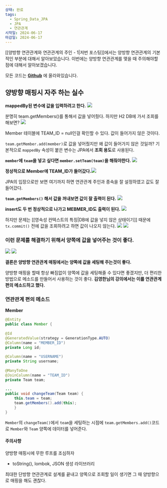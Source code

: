 ```yaml
---
상태: 완료
tags:
  - Spring_Data_JPA
  - JPA
  - 연관관계
시작일: 2024-06-17
마감일: 2024-06-17
---
```

[[양방향 연관관계와 연관관계의 주인 - 1|저번 포스팅]]에서는 양방향 연관관계의 기본적인 부분에 대해서 알아보았습니다.
이번에는 양방향 연관관계를 맺을 때 주의해야할 점에 대해서 알아보겠습니다.

모든 코드는 **[Github](https://github.com/SooowanLee/ex1-hello-jpa)** 에 올라와있습니다.

## 양방향 매핑시 자주 하는 실수
**mappedBy된 변수에 값을 입력하려고 한다.**
![](https://i.imgur.com/YrDWqd9.png)

분명히  team.getMembers()를 통해서 값을 넣어줬다. 하지만 H2 DB에 가서 조회를  해보면?
![](https://i.imgur.com/NTdgupX.png)

Member 테이블에 TEAM_ID = null인걸 확인할 수 있다. 값이 들어가지 않은 것이다.

`team.getMember.add(member)`로 값을 넣어줬지만 왜 값이 들어가지 않은 것일까?
기본적으로 `mappedBy` 속성이 붙은 변수는 JPA에서 **조회 용도**로 사용된다.

**`member`에 `team`을 넣고 싶다면 `member.setTeam(team)`을 해줘야한다.**
![](https://i.imgur.com/OM6NaHG.png)


**정상적으로 Member에 TEAM_ID가 들어갔다.**![](https://i.imgur.com/EBJOowd.png)

JPA의 입장으로만 보면 여기까지 하면 연관관계 주인과 종속을 잘 설정하였고 값도 잘 들어갔다.


**`team.getMembers()` 해서 값을 꺼내보면 값이 잘 출력이 된다.**
![](https://i.imgur.com/C7ch5hu.png)


**insert도 두 번 정상적으로 나가고 MEBMER_ID도 출력이 된다.**
![](https://i.imgur.com/kWD8fjK.png)


하지만 문제는 [[영속성 컨텍스트의 특징|DB에 값을 넣지 않은 상태이기]] 때문에 `tx.commit()` 전에 값을 조회하려고 하면 값이 나오지 않는다.
![](https://i.imgur.com/QgKuOgs.png)
![](https://i.imgur.com/boq7LoY.png)


### **이런 문제를 해결하기 위해서 양쪽에 값을 넣어주는 것이 좋다.**
![](https://i.imgur.com/l7hIIjX.png)
![](https://i.imgur.com/bNvysjq.png)

**결론은 양방향 연관관계 매핑에서는 양쪽에 값을 세팅해 주는것이 좋다.**

양방향 매핑을 할때 항상 빠짐없이 양쪽에 값을 세팅해줄 수 있다면 좋겠지만, 더 편리한 방법으로 메소드를 만들어서 사용하는 것이 좋다.
**김영한님의 강의에서는 이를 연관관계 편의 메소드하고 했다.**

### 연관관계 편의 메소드
 **Member**
```java 
@Entity  
public class Member {  
  
@Id  
@GeneratedValue(strategy = GenerationType.AUTO)  
@Column(name = "MEMBER_ID")  
private Long id;  
  
@Column(name = "USERNAME")  
private String username;  
  
@ManyToOne  
@JoinColumn(name = "TEAM_ID")  
private Team team;  
  
...
public void changeTeam(Team team) {  
	this.team = team;  
	team.getMembers().add(this);  
	}  
}
```

`Member`의 `changeTeam()`에서 `team`을 세팅하는 시점에 `team.getMembers.add()`코드로 `Member`와 `Team` 양쪽에 데이터를 넣어준다.

#### 주의사항
양방향 매핑시에 무한 루프를 조심하자
- toString(), lombok, JSON 생성 라이브러리

최대한 단방향 연관관계로 설계를 끝내고 양쪽으로 조회할 일이 생기면 그 때 양방향으로 매핑을 해도 괜찮다.